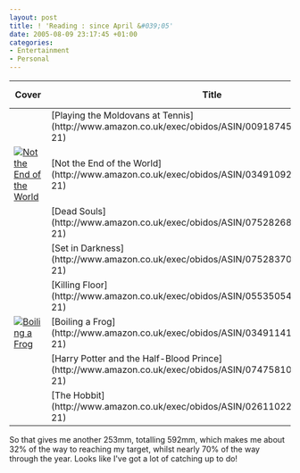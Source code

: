 ```yaml
---
layout: post
title: ! 'Reading : since April &#039;05'
date: 2005-08-09 23:17:45 +01:00
categories:
- Entertainment
- Personal
---
```

<table>
<thead>
<tr>
<th>Cover</th>
<th>Title</th>
<th>Author</th>
<th>Spine Thickness</th>
</tr>
</thead>
<tbody>
<tr>
<td><a href="http://www.amazon.co.uk/exec/obidos/ASIN/0091874564/mathieoftheen-21"><img src="http://images-eu.amazon.com/images/P/0091874564.02.THUMBZZZ.jpg" alt="" class="centered" /></a></td>
<td>[Playing the Moldovans at Tennis](http://www.amazon.co.uk/exec/obidos/ASIN/0091874564/mathieoftheen-21)</td><td>Tony Hawks</td><td>22mm</td></tr>
<tr>
<td><a href="http://www.amazon.co.uk/exec/obidos/ASIN/0349109281/mathieoftheen-21"><img src="http://images-eu.amazon.com/images/P/0349109281.02.THUMBZZZ.jpg" alt="Not the End of the World" class="centered" /></a></td>
<td>[Not the End of the World](http://www.amazon.co.uk/exec/obidos/ASIN/0349109281/mathieoftheen-21)</td><td>Christopher Brookmyre</td><td>29mm</td></tr>
<tr>
<td><a href="http://www.amazon.co.uk/exec/obidos/ASIN/0752826840/mathieoftheen-21"><img src="http://images-eu.amazon.com/images/P/0752826840.02.THUMBZZZ.jpg" alt="" class="centered" /></a></td>
<td>[Dead Souls](http://www.amazon.co.uk/exec/obidos/ASIN/0752826840/mathieoftheen-21)</td><td>Ian Rankin</td><td>36mm</td></tr>
<tr>
<td><a href="http://www.amazon.co.uk/exec/obidos/ASIN/0752837087/mathieoftheen-21"><img src="http://images-eu.amazon.com/images/P/0752837087.02.THUMBZZZ.jpg" alt="" class="centered" /></a></td>
<td>[Set in Darkness](http://www.amazon.co.uk/exec/obidos/ASIN/0752837087/mathieoftheen-21)</td><td>Ian Rankin</td><td>37mm</td></tr>
<tr>
<td><a href="http://www.amazon.co.uk/exec/obidos/ASIN/0553505408/mathieoftheen-21"><img src="http://images-eu.amazon.com/images/P/0553505408.02.THUMBZZZ.jpg" alt="" class="centered" /></a></td>
<td>[Killing Floor](http://www.amazon.co.uk/exec/obidos/ASIN/0553505408/mathieoftheen-21)</td><td>Lee Child</td><td>35mm</td></tr>
<tr>
<td><a href="http://www.amazon.co.uk/exec/obidos/ASIN/0349114137/mathieoftheen-21"><img src="http://images-eu.amazon.com/images/P/0349114137.02.THUMBZZZ.jpg" alt="Boiling a Frog" class="centered" /></a></td>
<td>[Boiling a Frog](http://www.amazon.co.uk/exec/obidos/ASIN/0349114137/mathieoftheen-21)</td><td>Christopher Brookmyre</td><td>27mm</td></tr>
<tr>
<td><a href="http://www.amazon.co.uk/exec/obidos/ASIN/0747581088/mathieoftheen-21"><img src="http://images-eu.amazon.com/images/P/0747581088.02.THUMBZZZ.jpg" alt="" class="centered" /></a></td>
<td>[Harry Potter and the Half-Blood Prince](http://www.amazon.co.uk/exec/obidos/ASIN/0747581088/mathieoftheen-21)</td><td>JK Rowling</td><td>50mm</td></tr>
<tr>
<td><a href="http://www.amazon.co.uk/exec/obidos/ASIN/0261102214/mathieoftheen-21"><img src="http://images-eu.amazon.com/images/P/0261102214.02.THUMBZZZ.jpg" alt="" class="centered" /></a></td>
<td>[The Hobbit](http://www.amazon.co.uk/exec/obidos/ASIN/0261102214/mathieoftheen-21)</td><td>JRR Tolkein</td><td>17mm</td></tr>
</tbody>
</table>

So that gives me another 253mm, totalling 592mm, which makes me about 32% of the way to reaching my target, whilst nearly 70% of the way through the year.  Looks like I've got a lot of catching up to do!
